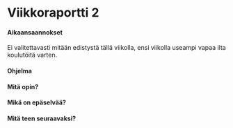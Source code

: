 # Viikkoraportti 2

#### Aikaansaannokset

Ei valitettavasti mitään edistystä tällä viikolla, ensi viikolla useampi vapaa ilta koulutöitä varten.

#### Ohjelma



#### Mitä opin?


#### Mikä on epäselvää?


#### Mitä teen seuraavaksi?

